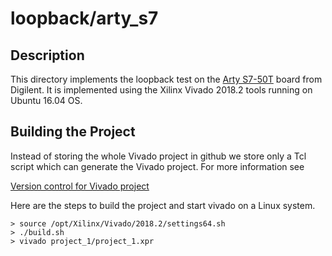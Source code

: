 # loopback/arty_s7

## Description

This directory implements the loopback test on the
[Arty S7-50T](https://reference.digilentinc.com/reference/programmable-logic/arty-s7/start) board from Digilent.
It is implemented using the Xilinx Vivado 2018.2 tools running
on Ubuntu 16.04 OS.

## Building the Project

Instead of storing the whole Vivado project in github
we store only a Tcl script which can generate the Vivado
project.  For more information see

[Version control for Vivado project](http://www.fpgadeveloper.com/2014/08/version-control-for-vivado-projects.html)

Here are the steps to build the project and start vivado on a
Linux system.

```
> source /opt/Xilinx/Vivado/2018.2/settings64.sh
> ./build.sh
> vivado project_1/project_1.xpr
```

